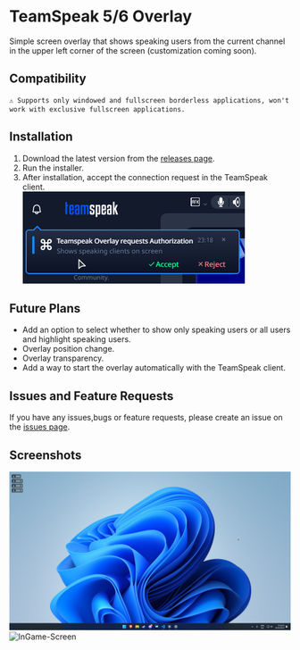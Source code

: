 # TeamSpeak 5/6 Overlay

Simple screen overlay that shows speaking users from the current channel in the upper left corner of the screen (customization coming soon).

## Compatibility

```
⚠️ Supports only windowed and fullscreen borderless applications, won't work with exclusive fullscreen applications.
```

## Installation

1. Download the latest version from the [releases page](https://github.com/PandaDex/TeamSpeak-6-Overlay/releases).
2. Run the installer.
3. After installation, accept the connection request in the TeamSpeak client. <br>
   ![Accept-Connection](./markdown/accept.png)

## Future Plans

- Add an option to select whether to show only speaking users or all users and highlight speaking users.
- Overlay position change.
- Overlay transparency.
- Add a way to start the overlay automatically with the TeamSpeak client.

## Issues and Feature Requests

If you have any issues,bugs or feature requests, please create an issue on the [issues page](https://github.com/PandaDex/TeamSpeak-6-Overlay/issues).

## Screenshots

![Desktop-Screen](./markdown/desktop.png)
![InGame-Screen](./markdown/game.png)
